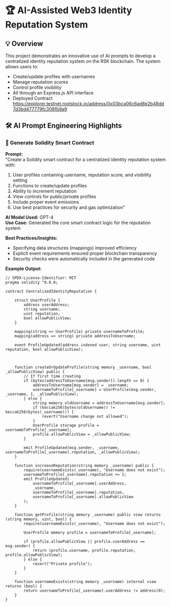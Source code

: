 # 🏆 AI-Assisted Web3 Identity Reputation System

## 💡 Overview
This project demonstrates an innovative use of AI prompts to develop a centralized identity reputation system on the RSK blockchain. The system allows users to:
- Create/update profiles with usernames
- Manage reputation scores
- Control profile visibility
- All through an Express.js API interface
- Deployed Contract https://explorer.testnet.rootstock.io/address/0x03bca06c6ad8e2b48dd7d3bd477779fc308fb9a9
## 🛠️ AI Prompt Engineering Highlights

### 📝 Generate Solidity Smart Contract
**Prompt:**  
"Create a Solidity smart contract for a centralized identity reputation system with:
1. User profiles containing username, reputation score, and visibility setting
2. Functions to create/update profiles
3. Ability to increment reputation
4. View controls for public/private profiles
5. Include proper event emissions
6. Use best practices for security and gas optimization"

**AI Model Used:** GPT-4  
**Use Case:** Generated the core smart contract logic for the reputation system  

**Best Practices/Insights:**  
- Specifying data structures (mappings) improved efficiency
- Explicit event requirements ensured proper blockchain transparency
- Security checks were automatically included in the generated code

**Example Output:**  
```solidity
// SPDX-License-Identifier: MIT
pragma solidity ^0.8.0;

contract CentralizedIdentityReputation {

    struct UserProfile {
        address userAddress;
        string username;
        uint reputation;
        bool allowPublicView;
    }

    mapping(string => UserProfile) private usernameToProfile;
    mapping(address => string) private addressToUsername;

    event ProfileUpdated(address indexed user, string username, uint reputation, bool allowPublicView);



    function createOrUpdateProfile(string memory _username, bool _allowPublicView) public {
        // If first time creating
        if (bytes(addressToUsername[msg.sender]).length == 0) {
            addressToUsername[msg.sender] = _username;
            usernameToProfile[_username] = UserProfile(msg.sender, _username, 1, _allowPublicView);
        } else {
            string memory oldUsername = addressToUsername[msg.sender];
            if (keccak256(bytes(oldUsername)) != keccak256(bytes(_username))) {
                revert("Username change not allowed");
            }
            UserProfile storage profile = usernameToProfile[_username];
            profile.allowPublicView = _allowPublicView;
        }

        emit ProfileUpdated(msg.sender, _username, usernameToProfile[_username].reputation, _allowPublicView);
    }

    function increaseReputation(string memory _username) public {
        require(usernameExists(_username), "Username does not exist");
        usernameToProfile[_username].reputation += 1;
        emit ProfileUpdated(
            usernameToProfile[_username].userAddress,
            _username,
            usernameToProfile[_username].reputation,
            usernameToProfile[_username].allowPublicView
        );
    }

    function getProfile(string memory _username) public view returns (string memory, uint, bool) {
        require(usernameExists(_username), "Username does not exist");
        
        UserProfile memory profile = usernameToProfile[_username];
        
        if (profile.allowPublicView || profile.userAddress == msg.sender) {
            return (profile.username, profile.reputation, profile.allowPublicView);
        } else {
            revert("Private profile");
        }
    }

    function usernameExists(string memory _username) internal view returns (bool) {
        return usernameToProfile[_username].userAddress != address(0);
    }
}
```
